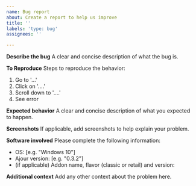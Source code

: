 ```yaml
---
name: Bug report
about: Create a report to help us improve
title: ''
labels: 'type: bug'
assignees: ''

---
```


**Describe the bug**
A clear and concise description of what the bug is.

**To Reproduce**
Steps to reproduce the behavior:
1. Go to '...'
2. Click on '....'
3. Scroll down to '....'
4. See error

**Expected behavior**
A clear and concise description of what you expected to happen.

**Screenshots**
If applicable, add screenshots to help explain your problem.

**Software involved**
Please complete the following information:
 - OS: [e.g. "Windows 10"]
 - Ajour version: [e.g. "0.3.2"]
 - (if applicable) Addon name, flavor (classic or retail) and version:

**Additional context**
Add any other context about the problem here.
